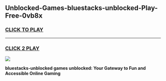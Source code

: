 
## Unblocked-Games-bluestacks-unblocked-Play-Free-0vb8x
<h3>
<a href="https://premium76.site?title=bluestacks-unblocked&ref=23A">CLICK TO PLAY</a></h3>
<hr>

<h3>
<a href="https://premium76.site?title=bluestacks-unblocked&ref=23A">CLICK 2 PLAY</a>
  
</h3>

<a href="https://premium76.site?title=bluestacks-unblocked&ref=23A"><img src="https://clearcache.store/games.png"></a>


**bluestacks-unblocked games unblocked: Your Gateway to Fun and Accessible Online Gaming**
